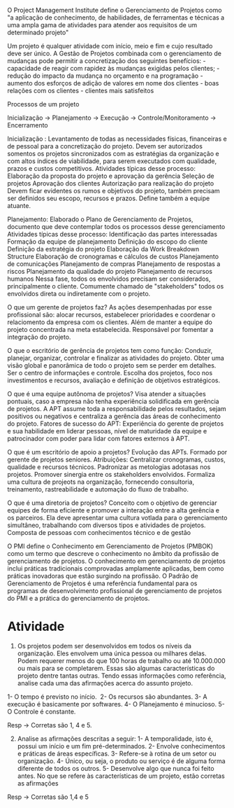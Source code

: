 O Project Management Institute define o Gerenciamento de Projetos como "a aplicação de conhecimento, de habilidades, de ferramentas e técnicas a uma ampla gama de atividades para atender aos requisitos de um determinado projeto"

Um projeto é qualquer atividade com início, meio e fim e cujo resultado deve ser único.
A Gestão de Projetos combinada com o gerenciamento de mudanças pode permitir a concretização dos seguintes benefícios:
	- capacidade de reagir com rapidez às mudanças exigidas pelos clientes;
	- redução do impacto da mudança no orçamento e na programação
	- aumento dos esforços de adição de valores em nome dos clientes
	- boas relações com os clientes
	- clientes mais satisfeitos

Processos de um projeto

Inicialização -> Planejamento -> Execução -> Controle/Monitoramento -> Encerramento

Inicialização : 
	Levantamento de todas as necessidades físicas, financeiras e de pessoal para a concretização do projeto. 
	Devem ser autorizados somentos os projetos sincronizados com as estratégias da organização e com altos índices de viabilidade, para serem executados com qualidade, prazos e custos competitivos.
	Atividades típicas desse processo:
		Elaboração da proposta do projeto e aprovação da gerência
		Seleção de projetos
		Aprovação dos clientes
		Autorização para realização do projeto
	Devem ficar evidentes os rumos e objetivos do projeto, também precisam ser definidos seu escopo, recursos e prazos.
	Define também a equipe atuante.

Planejamento:
	Elaborado o Plano de Gerenciamento de Projetos, documento que deve contemplar todos os processos desse gerenciamento
	Atividades típicas desse processo:
		Identificação das partes interessadas
		Formação da equipe de planejamento
		Definição do escopo do cliente
		Definição da estratégia do projeto
		Elaboração da Work Breakdown Structure
		Elaboração de cronogramas e cálculos de custos
		Planejamento de comunicações 
		Planejamento de compras
		Planejamento de respostas a riscos
		Planejamento da qualidade do projeto
		Planejamento de recursos humanos
	Nessa fase, todos os envolvidos precisam ser considerados, principalmente o cliente. Comumente chamado de "stakeholders" todos os envolvidos direta ou indiretamente com o projeto.

O que um gerente de projetos faz?
	As ações desempenhadas por esse profissional são:
		alocar recursos, estabelecer prioridades e coordenar o relaciomento da empresa com os clientes. Além de manter a equipe do projeto concentrada na meta estabelecida. Responsável por fomentar a integração do projeto.

O que o escritório de gerência de projetos tem como função:
	Conduzir, planejar, organizar, controlar e finalizar as atividades do projeto.
	Obter uma visão global e panorâmica de todo o projeto sem se perder em detalhes.
	Ser o centro de informações e controle.
	Escolha dos projetos, foco nos investimentos e recursos, avaliação e definição de objetivos estratégicos.

O que é uma equipe autônoma de projetos?
	Visa atender a situações pontuais, caso a empresa não tenha experiência solidificada em gerência de projetos.
	A APT assume toda a responsabilidade pelos resultados, sejam positivos ou negativos e centraliza a gerência das áreas de conhecimento do projeto. 
	Fatores de sucesso do APT:
		Experiência do gerente de projetos e sua habilidade em liderar pessoas, nível de maturidade da equipe e patrocinador com poder para lidar com fatores externos à APT.

O que é um escritório de apoio a projetos?
	Evolução das APTs. Formado por gerente de projetos seniores.
	Atribuições: Centralizar cronogramas, custos, qualidade e recursos técnicos. Padronizar as metologias adotasas nos projetos. Promover sinergia entre os stakeholders envolvidos.
	Formaliza uma cultura de projeots na organização, fornecendo consultoria, treinamento, rastreabilidade e automação do fluxo de trabalho.

O que é uma diretoria de projetos?
	Conceito com o objetivo de gerenciar equipes de forma eficiente e promover a interação entre a alta gerência e os parceiros. Ela deve apresentar uma cultura votlada para o gerenciamento simultâneo, trabalhando com diversos tipos e atividades de projetos. Composta de pessoas com conhecimentos técnico e de gestão

O PMI define o Conhecimento em Gerenciamento de Projetos (PMBOK) como um termo que descreve o conhecimento no âmbito da profissão de gerenciamento de projetos. O conhecimento em gerenciamento de projetos inclui práticas tradicionais comprovadas amplamente aplicadas, bem como práticas inovadoras que estão surgindo na profissão.
O Padrão de Gerenciamento de Projetos é uma referência fundamental para os programas de desenvolvimento profissional de gerenciamento de projetos do PMI e a prática do gerenciamento de projetos.

# Atividade

1. Os projetos podem ser desenvolvidos em todos os níveis da organização. Eles envolvem uma única pessoa ou milhares delas. Podem requerer menos do que 100 horas de trabalho ou até 10.000.000 ou mais para se completarem. Essas são algumas características do projeto dentre tantas outras.
Tendo essas informações como referência, analise cada uma das afirmações acerca do assunto projeto.

1- O tempo é previsto no início. 
2- Os recursos são abundantes.
3- A execução é basicamente por softwares.
4- O Planejamento é minucioso.
5- O Controle é constante.

Resp -> Corretas são 1, 4 e 5.

2. Analise as afirmações descritas a seguir:
1- A temporalidade, isto é, possui um início e um fim pré-determinados.
2- Envolve conhecimentos e práticas de áreas específicas.
3- Refere-se à rotina de um setor ou organização.
4- Único, ou seja, o produto ou serviço é de alguma forma diferente de todos os outros.
5- Desenvolve algo que nunca foi feito antes.
No que se refere às características de um projeto, estão corretas as afirmações

Resp -> Corretas são 1,4 e 5